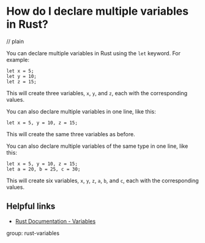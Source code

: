 # How do I declare multiple variables in Rust?
// plain

You can declare multiple variables in Rust using the `let` keyword. For example:

```
let x = 5;
let y = 10;
let z = 15;
```

This will create three variables, `x`, `y`, and `z`, each with the corresponding values.

You can also declare multiple variables in one line, like this:

```
let x = 5, y = 10, z = 15;
```

This will create the same three variables as before.

You can also declare multiple variables of the same type in one line, like this:

```
let x = 5, y = 10, z = 15;
let a = 20, b = 25, c = 30;
```

This will create six variables, `x`, `y`, `z`, `a`, `b`, and `c`, each with the corresponding values.

## Helpful links

- [Rust Documentation - Variables](https://doc.rust-lang.org/book/ch03-01-variables-and-mutability.html)

group: rust-variables
